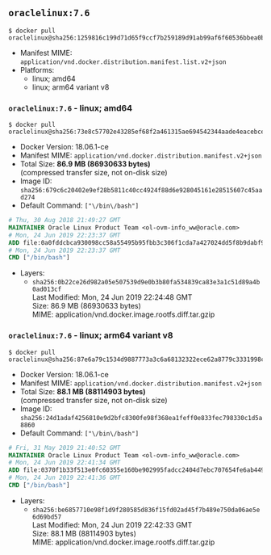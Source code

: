 ## `oraclelinux:7.6`

```console
$ docker pull oraclelinux@sha256:1259816c199d71d65f9ccf7b259189d91ab99af6f60536bbea0b9b79d5110759
```

-	Manifest MIME: `application/vnd.docker.distribution.manifest.list.v2+json`
-	Platforms:
	-	linux; amd64
	-	linux; arm64 variant v8

### `oraclelinux:7.6` - linux; amd64

```console
$ docker pull oraclelinux@sha256:73e8c57702e43285ef68f2a461315ae694542344aade4eacebcefdb7cd6620f7
```

-	Docker Version: 18.06.1-ce
-	Manifest MIME: `application/vnd.docker.distribution.manifest.v2+json`
-	Total Size: **86.9 MB (86930633 bytes)**  
	(compressed transfer size, not on-disk size)
-	Image ID: `sha256:679c6c20402e9ef28b5811c40cc4924f88d6e928045161e28515607c45aad274`
-	Default Command: `["\/bin\/bash"]`

```dockerfile
# Thu, 30 Aug 2018 21:49:27 GMT
MAINTAINER Oracle Linux Product Team <ol-ovm-info_ww@oracle.com>
# Mon, 24 Jun 2019 22:23:37 GMT
ADD file:0a0fddcbca930098cc58a55495b95fbb3c306f1cda7a427024dd5f8b9dabf9ad in / 
# Mon, 24 Jun 2019 22:23:37 GMT
CMD ["/bin/bash"]
```

-	Layers:
	-	`sha256:0b22ce26d982a05e507539d9e0b3b80fa534839ca83e3a1c51d89a4b0ad013cf`  
		Last Modified: Mon, 24 Jun 2019 22:24:48 GMT  
		Size: 86.9 MB (86930633 bytes)  
		MIME: application/vnd.docker.image.rootfs.diff.tar.gzip

### `oraclelinux:7.6` - linux; arm64 variant v8

```console
$ docker pull oraclelinux@sha256:87e6a79c1534d9887773a3c6a68132322ece62a8779c3331998c2d312f1083e1
```

-	Docker Version: 18.06.1-ce
-	Manifest MIME: `application/vnd.docker.distribution.manifest.v2+json`
-	Total Size: **88.1 MB (88114903 bytes)**  
	(compressed transfer size, not on-disk size)
-	Image ID: `sha256:24d1adaf4256810e9d2bfc8300fe98f368ea1feff0e833fec798330c1d5a8860`
-	Default Command: `["\/bin\/bash"]`

```dockerfile
# Fri, 31 May 2019 21:40:52 GMT
MAINTAINER Oracle Linux Product Team <ol-ovm-info_ww@oracle.com>
# Mon, 24 Jun 2019 22:41:34 GMT
ADD file:0370f1b33f513e0fc60355e160be902995fadcc2404d7ebc707654fe6ab449bd in / 
# Mon, 24 Jun 2019 22:41:36 GMT
CMD ["/bin/bash"]
```

-	Layers:
	-	`sha256:be6857710e98f1d9f280585d836f15fd02ad45f7b489e750da06ae5e6d69bd57`  
		Last Modified: Mon, 24 Jun 2019 22:42:33 GMT  
		Size: 88.1 MB (88114903 bytes)  
		MIME: application/vnd.docker.image.rootfs.diff.tar.gzip
